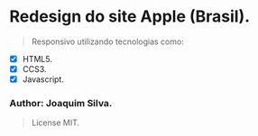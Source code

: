 # Redesign do site Apple (Brasil).

> Responsivo utilizando tecnologias como: 
- [x] HTML5.
- [x] CCS3.
- [x] Javascript.

### Author: Joaquim Silva.

> License MIT.


